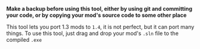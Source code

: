 **Make a backup before using this tool, either by using git and committing your code, or by copying your mod's source code to some other place**


﻿This tool lets you port 1.3 mods to `1.4`, it is not perfect, but it can port many things.
To use this tool, just drag and drop your mod's `.sln` file to the compiled `.exe`
